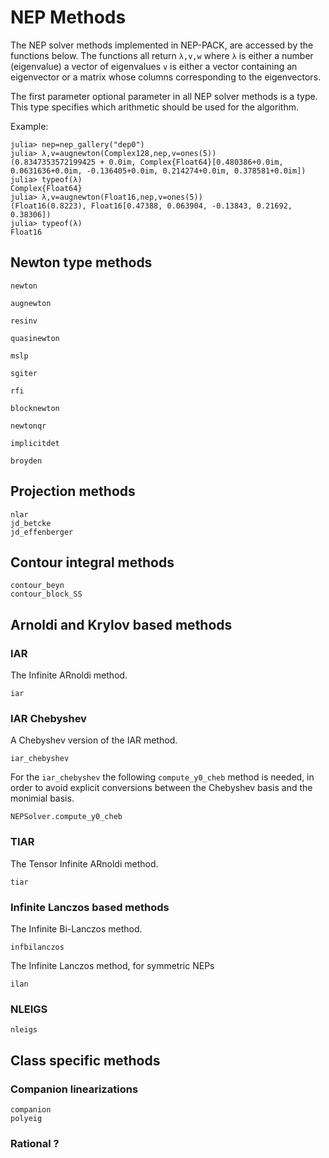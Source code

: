 # NEP Methods

The NEP solver methods implemented in NEP-PACK, are accessed by
the functions below. The functions all return ``λ,v,w`` where
``λ`` is either a number (eigenvalue) a vector of eigenvalues
``v`` is either a vector containing an eigenvector
or a matrix whose columns corresponding to the eigenvectors.

The first parameter optional parameter in all NEP solver methods
is a type. This type specifies which arithmetic should be used
for the algorithm.

Example:

```julia-repl
julia> nep=nep_gallery("dep0")
julia> λ,v=augnewton(Complex128,nep,v=ones(5))
(0.8347353572199425 + 0.0im, Complex{Float64}[0.480386+0.0im, 0.0631636+0.0im, -0.136405+0.0im, 0.214274+0.0im, 0.378581+0.0im])
julia> typeof(λ)
Complex{Float64}
julia> λ,v=augnewton(Float16,nep,v=ones(5))
(Float16(0.8223), Float16[0.47388, 0.063904, -0.13843, 0.21692, 0.38306])
julia> typeof(λ)
Float16
```


## Newton type methods
```@docs
newton
```
```@docs
augnewton
```
```@docs
resinv
```
```@docs
quasinewton
```
```@docs
mslp
```
```@docs
sgiter
```
```@docs
rfi
```
```@docs
blocknewton
```
```@docs
newtonqr
```
```@docs
implicitdet
```
```@docs
broyden
```
## Projection methods
```@docs
nlar
jd_betcke
jd_effenberger
```

## Contour integral methods

```@docs
contour_beyn
contour_block_SS
```

## Arnoldi and Krylov based methods



### IAR
The Infinite ARnoldi method.
```@docs
iar
```

### IAR Chebyshev
A Chebyshev version of the IAR method.

```@docs
iar_chebyshev
```
For the `iar_chebyshev` the following `compute_y0_cheb` method is needed, in order
to avoid explicit conversions between the Chebyshev basis and the monimial basis.

```@docs
NEPSolver.compute_y0_cheb
```


### TIAR
The Tensor Infinite ARnoldi method.

```@docs
tiar
```

### Infinite Lanczos based methods
The Infinite Bi-Lanczos method.
```@docs
infbilanczos
```
The Infinite Lanczos method, for symmetric NEPs
```@docs
ilan
```

### NLEIGS
```@docs
nleigs
```


## Class specific methods

### Companion linearizations
```@docs
companion
polyeig
```

### Rational ?
